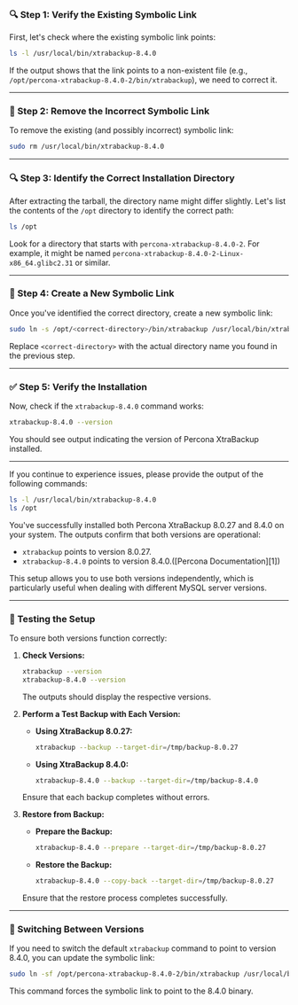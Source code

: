 ### 🔍 Step 1: Verify the Existing Symbolic Link

First, let's check where the existing symbolic link points:

```bash
ls -l /usr/local/bin/xtrabackup-8.4.0
```

If the output shows that the link points to a non-existent file (e.g., `/opt/percona-xtrabackup-8.4.0-2/bin/xtrabackup`), we need to correct it.

---

### 🧹 Step 2: Remove the Incorrect Symbolic Link

To remove the existing (and possibly incorrect) symbolic link:

```bash
sudo rm /usr/local/bin/xtrabackup-8.4.0
```

---

### 🔍 Step 3: Identify the Correct Installation Directory

After extracting the tarball, the directory name might differ slightly. Let's list the contents of the `/opt` directory to identify the correct path:

```bash
ls /opt
```

Look for a directory that starts with `percona-xtrabackup-8.4.0-2`. For example, it might be named `percona-xtrabackup-8.4.0-2-Linux-x86_64.glibc2.31` or similar.

---

### 🔗 Step 4: Create a New Symbolic Link

Once you've identified the correct directory, create a new symbolic link:

```bash
sudo ln -s /opt/<correct-directory>/bin/xtrabackup /usr/local/bin/xtrabackup-8.4.0
```

Replace `<correct-directory>` with the actual directory name you found in the previous step.

---

### ✅ Step 5: Verify the Installation

Now, check if the `xtrabackup-8.4.0` command works:

```bash
xtrabackup-8.4.0 --version
```

You should see output indicating the version of Percona XtraBackup installed.

---

If you continue to experience issues, please provide the output of the following commands:

```bash
ls -l /usr/local/bin/xtrabackup-8.4.0
ls /opt
```

You've successfully installed both Percona XtraBackup 8.0.27 and 8.4.0 on your system. The outputs confirm that both versions are operational:

- `xtrabackup` points to version 8.0.27.
- `xtrabackup-8.4.0` points to version 8.4.0.([Percona Documentation][1])

This setup allows you to use both versions independently, which is particularly useful when dealing with different MySQL server versions.

---

### 🧪 Testing the Setup

To ensure both versions function correctly:

1. **Check Versions:**

   ```bash
   xtrabackup --version
   xtrabackup-8.4.0 --version
   ```

   The outputs should display the respective versions.

2. **Perform a Test Backup with Each Version:**

   - **Using XtraBackup 8.0.27:**

     ```bash
     xtrabackup --backup --target-dir=/tmp/backup-8.0.27
     ```

   - **Using XtraBackup 8.4.0:**

     ```bash
     xtrabackup-8.4.0 --backup --target-dir=/tmp/backup-8.4.0
     ```

   Ensure that each backup completes without errors.

3. **Restore from Backup:**

   - **Prepare the Backup:**

     ```bash
     xtrabackup-8.4.0 --prepare --target-dir=/tmp/backup-8.0.27
     ```

   - **Restore the Backup:**

     ```bash
     xtrabackup-8.4.0 --copy-back --target-dir=/tmp/backup-8.0.27
     ```

   Ensure that the restore process completes successfully.

---

### 🔄 Switching Between Versions

If you need to switch the default `xtrabackup` command to point to version 8.4.0, you can update the symbolic link:

```bash
sudo ln -sf /opt/percona-xtrabackup-8.4.0-2/bin/xtrabackup /usr/local/bin/xtrabackup
```

This command forces the symbolic link to point to the 8.4.0 binary.

